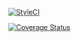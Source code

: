 [![StyleCI](https://styleci.io/repos/132428298/shield?branch=master)](https://styleci.io/repos/132428298)

[![Coverage Status](https://img.shields.io/codecov/c/github/albnor87/sharknado.svg?style=flat)](https://codecov.io/github/albnor87/sharknado)